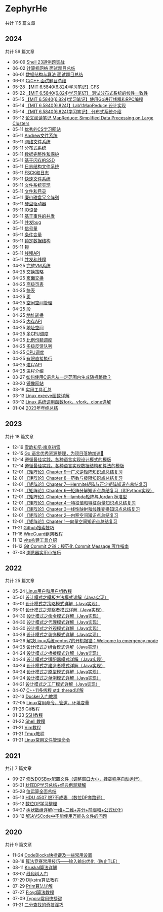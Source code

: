 # ZephyrHe

共计 115 篇文章

## 2024

共计 56 篇文章

- 06-09 [Shell 23道例题实战](https://hezephyr.github.io/posts/07.shell%E5%AE%9E%E6%88%98/ "2024-06-09 09:39:47")
- 06-02 [计算机网络 面试题目总结](https://hezephyr.github.io/posts/03.%E8%AE%A1%E7%AE%97%E6%9C%BA%E7%BD%91%E7%BB%9C%E9%9D%A2%E7%BB%8F/ "2024-06-02 19:45:50")
- 06-01 [数据结构与算法 面试题目总结](https://hezephyr.github.io/posts/02.%E6%95%B0%E6%8D%AE%E7%BB%93%E6%9E%84%E4%B8%8E%E7%AE%97%E6%B3%95%E9%9D%A2%E7%BB%8F/ "2024-06-01 20:13:44")
- 06-01 [C/C++ 面试题目总结](https://hezephyr.github.io/posts/01.c-%E9%9D%A2%E7%BB%8F/ "2024-06-01 16:11:20")
- 05-28 [【MIT 6.5840(6.824)学习笔记】GFS](https://hezephyr.github.io/posts/04.gfs/ "2024-05-28 16:24:28")
- 05-22 [【MIT 6.5840(6.824)学习笔记】 测试分布式系统的线性一致性](https://hezephyr.github.io/posts/03.%E6%B5%8B%E8%AF%95%E5%88%86%E5%B8%83%E5%BC%8F%E7%B3%BB%E7%BB%9F%E7%9A%84%E7%BA%BF%E6%80%A7%E4%B8%80%E8%87%B4%E6%80%A7/ "2024-05-22 09:33:17")
- 05-15 [【MIT 6.5840(6.824)学习笔记】使用Go进行线程和RPC编程](https://hezephyr.github.io/posts/02.%E4%BD%BF%E7%94%A8go%E8%BF%9B%E8%A1%8C%E7%BA%BF%E7%A8%8B%E5%92%8Crpc%E7%BC%96%E7%A8%8B/ "2024-05-15 09:55:12")
- 05-14 [【MIT 6.5840(6.824)】Lab1:MapReduce 设计实现](https://hezephyr.github.io/posts/05.mit-6.58406.824-lab1mapreduce-%E8%AE%BE%E8%AE%A1%E5%AE%9E%E7%8E%B0/ "2024-05-14 19:56:28")
- 05-14 [【MIT 6.5840(6.824)学习笔记】 分布式系统介绍](https://hezephyr.github.io/posts/01.%E5%88%86%E5%B8%83%E5%BC%8F%E7%B3%BB%E7%BB%9F%E4%BB%8B%E7%BB%8D/ "2024-05-14 14:12:32")
- 05-12 [论文阅读笔记 MapReduce: Simplified Data Processing on Large Clusters](https://hezephyr.github.io/posts/01.mapreduce/ "2024-05-12 00:00:00")
- 05-11 [优秀的CS学习网站](https://hezephyr.github.io/posts/01.%E8%AF%BE%E7%A8%8B%E7%BD%91%E7%AB%99/ "2024-05-11 21:46:26")
- 05-11 [Andrew文件系统](https://hezephyr.github.io/posts/39.andrew%E6%96%87%E4%BB%B6%E7%B3%BB%E7%BB%9F/ "2024-05-11 21:38:23")
- 05-11 [网络文件系统](https://hezephyr.github.io/posts/38.%E7%BD%91%E7%BB%9C%E6%96%87%E4%BB%B6%E7%B3%BB%E7%BB%9F/ "2024-05-11 21:37:27")
- 05-11 [分布式系统](https://hezephyr.github.io/posts/37.%E5%88%86%E5%B8%83%E5%BC%8F%E7%B3%BB%E7%BB%9F/ "2024-05-11 21:36:36")
- 05-11 [数据完整性和保护](https://hezephyr.github.io/posts/36.%E6%95%B0%E6%8D%AE%E5%AE%8C%E6%95%B4%E6%80%A7%E5%92%8C%E4%BF%9D%E6%8A%A4/ "2024-05-11 21:35:46")
- 05-11 [基于闪存的SSD](https://hezephyr.github.io/posts/35.%E5%9F%BA%E4%BA%8E%E9%97%AA%E5%AD%98%E7%9A%84ssd/ "2024-05-11 21:34:54")
- 05-11 [日志结构文件系统](https://hezephyr.github.io/posts/34.%E6%97%A5%E5%BF%97%E7%BB%93%E6%9E%84%E6%96%87%E4%BB%B6%E7%B3%BB%E7%BB%9F/ "2024-05-11 21:33:51")
- 05-11 [FSCK和日志](https://hezephyr.github.io/posts/33.fsck%E5%92%8C%E6%97%A5%E5%BF%97/ "2024-05-11 21:32:57")
- 05-11 [快速文件系统](https://hezephyr.github.io/posts/32.%E5%BF%AB%E9%80%9F%E6%96%87%E4%BB%B6%E7%B3%BB%E7%BB%9F/ "2024-05-11 21:32:09")
- 05-11 [文件系统实现](https://hezephyr.github.io/posts/31.%E6%96%87%E4%BB%B6%E7%B3%BB%E7%BB%9F%E5%AE%9E%E7%8E%B0/ "2024-05-11 21:05:11")
- 05-11 [文件和目录](https://hezephyr.github.io/posts/30.%E6%96%87%E4%BB%B6%E5%92%8C%E7%9B%AE%E5%BD%95/ "2024-05-11 21:04:20")
- 05-11 [廉价磁盘冗余阵列](https://hezephyr.github.io/posts/29.%E5%BB%89%E4%BB%B7%E7%A3%81%E7%9B%98%E5%86%97%E4%BD%99%E9%98%B5%E5%88%97/ "2024-05-11 21:03:30")
- 05-11 [硬盘驱动器](https://hezephyr.github.io/posts/28.%E7%A1%AC%E7%9B%98%E9%A9%B1%E5%8A%A8%E5%99%A8/ "2024-05-11 21:01:32")
- 05-11 [IO设备](https://hezephyr.github.io/posts/27.io%E8%AE%BE%E5%A4%87/ "2024-05-11 20:59:41")
- 05-11 [基于事件的并发](https://hezephyr.github.io/posts/26.%E5%9F%BA%E4%BA%8E%E4%BA%8B%E4%BB%B6%E7%9A%84%E5%B9%B6%E5%8F%91/ "2024-05-11 20:55:25")
- 05-11 [并发bug](https://hezephyr.github.io/posts/25.%E5%B9%B6%E5%8F%91bug/ "2024-05-11 20:54:28")
- 05-11 [信号量](https://hezephyr.github.io/posts/24.%E4%BF%A1%E5%8F%B7%E9%87%8F/ "2024-05-11 20:53:31")
- 05-11 [条件变量](https://hezephyr.github.io/posts/23.%E6%9D%A1%E4%BB%B6%E5%8F%98%E9%87%8F/ "2024-05-11 20:49:39")
- 05-11 [锁定数据结构](https://hezephyr.github.io/posts/22.%E9%94%81%E5%AE%9A%E6%95%B0%E6%8D%AE%E7%BB%93%E6%9E%84/ "2024-05-11 20:44:53")
- 05-11 [锁](https://hezephyr.github.io/posts/21.%E9%94%81/ "2024-05-11 20:38:09")
- 05-11 [线程API](https://hezephyr.github.io/posts/20.%E7%BA%BF%E7%A8%8Bapi/ "2024-05-11 20:37:20")
- 05-11 [并发和线程](https://hezephyr.github.io/posts/19.%E5%B9%B6%E5%8F%91%E5%92%8C%E7%BA%BF%E7%A8%8B/ "2024-05-11 20:35:49")
- 04-25 [完整VM系统](https://hezephyr.github.io/posts/18.%E5%AE%8C%E6%95%B4vm%E7%B3%BB%E7%BB%9F/ "2024-04-25 22:40:44")
- 04-25 [交换策略](https://hezephyr.github.io/posts/17.%E4%BA%A4%E6%8D%A2%E7%AD%96%E7%95%A5/ "2024-04-25 22:40:25")
- 04-25 [页面交换](https://hezephyr.github.io/posts/16.%E9%A1%B5%E9%9D%A2%E4%BA%A4%E6%8D%A2/ "2024-04-25 22:40:12")
- 04-25 [高级页表](https://hezephyr.github.io/posts/15.%E9%AB%98%E7%BA%A7%E9%A1%B5%E8%A1%A8/ "2024-04-25 22:39:35")
- 04-25 [快表](https://hezephyr.github.io/posts/14.%E5%BF%AB%E8%A1%A8/ "2024-04-25 22:39:21")
- 04-25 [页](https://hezephyr.github.io/posts/13.%E9%A1%B5/ "2024-04-25 22:38:48")
- 04-25 [空闲空间管理](https://hezephyr.github.io/posts/12.%E7%A9%BA%E9%97%B2%E7%A9%BA%E9%97%B4%E7%AE%A1%E7%90%86/ "2024-04-25 22:38:12")
- 04-25 [段](https://hezephyr.github.io/posts/11.%E6%AE%B5/ "2024-04-25 22:37:48")
- 04-25 [地址转换](https://hezephyr.github.io/posts/10.%E5%9C%B0%E5%9D%80%E8%BD%AC%E6%8D%A2/ "2024-04-25 22:37:32")
- 04-25 [内存API](https://hezephyr.github.io/posts/09.%E5%86%85%E5%AD%98api/ "2024-04-25 22:37:23")
- 04-25 [地址空间](https://hezephyr.github.io/posts/08.%E5%9C%B0%E5%9D%80%E7%A9%BA%E9%97%B4/ "2024-04-25 22:37:08")
- 04-25 [多CPU调度](https://hezephyr.github.io/posts/07.%E5%A4%9Acpu%E8%B0%83%E5%BA%A6/ "2024-04-25 22:36:55")
- 04-25 [比例份额调度](https://hezephyr.github.io/posts/06.%E6%AF%94%E4%BE%8B%E4%BB%BD%E9%A2%9D%E8%B0%83%E5%BA%A6/ "2024-04-25 22:35:53")
- 04-25 [多级反馈队列](https://hezephyr.github.io/posts/05.%E5%A4%9A%E7%BA%A7%E5%8F%8D%E9%A6%88%E9%98%9F%E5%88%97/ "2024-04-25 22:33:29")
- 04-25 [CPU调度](https://hezephyr.github.io/posts/04.cpu%E8%B0%83%E5%BA%A6/ "2024-04-25 22:32:51")
- 04-25 [有限直接执行](https://hezephyr.github.io/posts/03.%E6%9C%89%E9%99%90%E7%9B%B4%E6%8E%A5%E6%89%A7%E8%A1%8C/ "2024-04-25 22:31:02")
- 04-25 [进程API](https://hezephyr.github.io/posts/02.%E8%BF%9B%E7%A8%8Bapi/ "2024-04-25 22:29:38")
- 04-25 [进程介绍](https://hezephyr.github.io/posts/01.%E8%BF%9B%E7%A8%8B%E4%BB%8B%E7%BB%8D/ "2024-04-25 22:16:51")
- 03-27 [如何使用C语言从一定范围内生成随机整数？](https://hezephyr.github.io/posts/02.c%E8%AF%AD%E8%A8%80%E5%A6%82%E4%BD%95%E4%BB%8E%E4%B8%80%E5%AE%9A%E8%8C%83%E5%9B%B4%E5%86%85%E7%94%9F%E6%88%90%E9%9A%8F%E6%9C%BA%E6%95%B4%E6%95%B0/ "2024-03-27 22:20:31")
- 03-20 [镜像网站](https://hezephyr.github.io/posts/02.%E9%95%9C%E5%83%8F/ "2024-03-20 13:12:27")
- 03-19 [实用工具汇总](https://hezephyr.github.io/posts/01.%E7%B3%BB%E7%BB%9F%E7%9B%B8%E5%85%B3/ "2024-03-19 22:24:42")
- 03-13 [Linux execve函数详解](https://hezephyr.github.io/posts/05.linux-execve%E5%87%BD%E6%95%B0%E8%AF%A6%E8%A7%A3/ "2024-03-13 10:31:42")
- 03-12 [Linux 系统调用函数fork、vfork、clone详解](https://hezephyr.github.io/posts/04.linux_fork%E5%87%BD%E6%95%B0%E8%AF%A6%E8%A7%A3/ "2024-03-12 21:24:42")
- 01-04 [2023年年终总结](https://hezephyr.github.io/posts/01.%E6%88%91%E7%9A%842023/ "2024-01-04 13:30:41")

## 2023

共计 18 篇文章

- 12-19 [雪韵初见·南京初雪](https://hezephyr.github.io/posts/01.%E9%9B%AA%E9%9F%B5%E5%88%9D%E8%A7%81%E5%8D%97%E4%BA%AC%E5%88%9D%E9%9B%AA/ "2023-12-19 09:28:46")
- 12-15 [Go 语言优秀资源整理，为项目落地加速🏃](https://hezephyr.github.io/posts/03.go%E4%BC%98%E7%A7%80%E8%B5%84%E6%BA%90/ "2023-12-15 11:26:53")
- 12-14 [遵循最佳实践，各种语言实现设计模式的模版](https://hezephyr.github.io/posts/02.%E8%AE%BE%E8%AE%A1%E6%A8%A1%E5%BC%8F%E5%AE%9E%E7%8E%B0%E6%A8%A1%E7%89%88/ "2023-12-14 17:21:13")
- 12-14 [遵循最佳实践，各种语言实现数据结构和算法的模版](https://hezephyr.github.io/posts/01.%E7%AE%97%E6%B3%95%E5%AE%9E%E7%8E%B0%E6%A8%A1%E7%89%88/ "2023-12-14 16:52:26")
- 12-01 [【矩阵论】Chapter 9—广义逆矩阵知识点总结复习](https://hezephyr.github.io/posts/09.%E5%B9%BF%E4%B9%89%E9%80%86%E7%9F%A9%E9%98%B5/ "2023-12-01 00:00:00")
- 12-01 [【矩阵论】Chapter 8—范数与极限知识点总结复习](https://hezephyr.github.io/posts/08.%E8%8C%83%E6%95%B0%E4%B8%8E%E6%9E%81%E9%99%90/ "2023-12-01 00:00:00")
- 12-01 [【矩阵论】Chapter 7—Hermite矩阵与正定矩阵知识点总结复习](https://hezephyr.github.io/posts/07.hermite%E7%9F%A9%E9%98%B5%E4%B8%8E%E6%AD%A3%E5%AE%9A%E7%9F%A9%E9%98%B5/ "2023-12-01 00:00:00")
- 12-01 [【矩阵论】Chapter 6—矩阵分解知识点总结复习（附Python实现）](https://hezephyr.github.io/posts/06.%E7%9F%A9%E9%98%B5%E5%88%86%E8%A7%A3/ "2023-12-01 00:00:00")
- 12-01 [【矩阵论】Chapter 5—lambda矩阵与Jordan 标准型](https://hezephyr.github.io/posts/05.lambda%E7%9F%A9%E9%98%B5%E4%B8%8Ejordan%E6%A0%87%E5%87%86%E5%9E%8B/ "2023-12-01 00:00:00")
- 12-01 [【矩阵论】Chapter 4—特征值和特征向量知识点总结复习](https://hezephyr.github.io/posts/04.%E7%89%B9%E5%BE%81%E5%80%BC%E5%92%8C%E7%89%B9%E5%BE%81%E5%90%91%E9%87%8F/ "2023-12-01 00:00:00")
- 12-01 [【矩阵论】Chapter 3—线性映射和线性变换知识点总结复习](https://hezephyr.github.io/posts/03.%E7%BA%BF%E6%80%A7%E6%98%A0%E5%B0%84%E5%92%8C%E7%BA%BF%E6%80%A7%E5%8F%98%E6%8D%A2/ "2023-12-01 00:00:00")
- 12-01 [【矩阵论】Chapter 2—内积空间知识点总结复习](https://hezephyr.github.io/posts/02.%E5%86%85%E7%A7%AF%E7%A9%BA%E9%97%B4/ "2023-12-01 00:00:00")
- 12-01 [【矩阵论】Chapter 1—向量空间知识点总结复习](https://hezephyr.github.io/posts/01.%E5%90%91%E9%87%8F%E7%A9%BA%E9%97%B4/ "2023-12-01 00:00:00")
- 11-21 [Github搜索技巧](https://hezephyr.github.io/posts/05.github%E6%90%9C%E7%B4%A2%E6%8A%80%E5%B7%A7/ "2023-11-21 11:14:47")
- 11-16 [WireGuard组网教程](https://hezephyr.github.io/posts/01.wireguard%E7%BB%84%E7%BD%91%E6%95%99%E7%A8%8B/ "2023-11-16 09:50:44")
- 11-12 [vite构建工具介绍](https://hezephyr.github.io/posts/01.vite%E6%9E%84%E5%BB%BA%E5%B7%A5%E5%85%B7%E4%BB%8B%E7%BB%8D/ "2023-11-12 22:52:13")
- 11-12 [Git Commit 之道：规范化 Commit Message 写作指南](https://hezephyr.github.io/posts/01.git-commit-%E4%B9%8B%E9%81%93%E8%A7%84%E8%8C%83%E5%8C%96-commit-message-%E5%86%99%E4%BD%9C%E6%8C%87%E5%8D%97/ "2023-11-12 22:32:20")
- 07-08 [浏览器实用小技巧](https://hezephyr.github.io/posts/01.%E6%B5%8F%E8%A7%88%E5%99%A8%E5%AE%9E%E7%94%A8%E5%B0%8F%E6%8A%80%E5%B7%A7/ "2023-07-08 21:43:58")

## 2022

共计 25 篇文章

- 05-24 [Linux用户和用户组教程](https://hezephyr.github.io/posts/03.linux%E7%94%A8%E6%88%B7%E5%92%8C%E7%94%A8%E6%88%B7%E7%BB%84%E6%95%99%E7%A8%8B/ "2022-05-24 10:27:01")
- 05-01 [设计模式之模板方法模式详解（Java实现）](https://hezephyr.github.io/posts/14.%E8%AE%BE%E8%AE%A1%E6%A8%A1%E5%BC%8F%E4%B9%8B%E6%A8%A1%E6%9D%BF%E6%96%B9%E6%B3%95%E6%A8%A1%E5%BC%8F%E8%AF%A6%E8%A7%A3java%E5%AE%9E%E7%8E%B0/ "2022-05-01 09:44:58")
- 05-01 [设计模式之策略模式详解（Java实现）](https://hezephyr.github.io/posts/13.%E8%AE%BE%E8%AE%A1%E6%A8%A1%E5%BC%8F%E4%B9%8B%E7%AD%96%E7%95%A5%E6%A8%A1%E5%BC%8F%E8%AF%A6%E8%A7%A3java%E5%AE%9E%E7%8E%B0/ "2022-05-01 09:44:58")
- 05-01 [设计模式之观察者模式详解（Java实现）](https://hezephyr.github.io/posts/12.%E8%AE%BE%E8%AE%A1%E6%A8%A1%E5%BC%8F%E4%B9%8B%E8%A7%82%E5%AF%9F%E8%80%85%E6%A8%A1%E5%BC%8F%E8%AF%A6%E8%A7%A3java%E5%AE%9E%E7%8E%B0/ "2022-05-01 09:43:00")
- 04-30 [设计模式之命令模式详解（Java实现）](https://hezephyr.github.io/posts/11.%E8%AE%BE%E8%AE%A1%E6%A8%A1%E5%BC%8F%E4%B9%8B%E5%91%BD%E4%BB%A4%E6%A8%A1%E5%BC%8F%E8%AF%A6%E8%A7%A3java%E5%AE%9E%E7%8E%B0/ "2022-04-30 15:21:42")
- 04-30 [设计模式之代理模式详解（Java实现）](https://hezephyr.github.io/posts/10.%E8%AE%BE%E8%AE%A1%E6%A8%A1%E5%BC%8F%E4%B9%8B%E4%BB%A3%E7%90%86%E6%A8%A1%E5%BC%8F%E8%AF%A6%E8%A7%A3java%E5%AE%9E%E7%8E%B0/ "2022-04-30 09:21:54")
- 04-30 [设计模式之外观模式详解（Java实现）](https://hezephyr.github.io/posts/09.%E8%AE%BE%E8%AE%A1%E6%A8%A1%E5%BC%8F%E4%B9%8B%E5%A4%96%E8%A7%82%E6%A8%A1%E5%BC%8F%E8%AF%A6%E8%A7%A3java%E5%AE%9E%E7%8E%B0/ "2022-04-30 09:18:49")
- 04-28 [设计模式之装饰模式详解（Java实现）](https://hezephyr.github.io/posts/08.%E8%AE%BE%E8%AE%A1%E6%A8%A1%E5%BC%8F%E4%B9%8B%E8%A3%85%E9%A5%B0%E6%A8%A1%E5%BC%8F%E8%AF%A6%E8%A7%A3java%E5%AE%9E%E7%8E%B0/ "2022-04-28 15:31:32")
- 04-26 [解决Linux系统centos7的开机报错：Welcome to emergency mode](https://hezephyr.github.io/posts/03.%E8%A7%A3%E5%86%B3linux%E7%B3%BB%E7%BB%9Fcentos7%E7%9A%84%E5%BC%80%E6%9C%BA%E6%8A%A5%E9%94%99welcome-to-emergency-mode/ "2022-04-26 22:44:36")
- 04-25 [设计模式之组合模式详解（Java实现）](https://hezephyr.github.io/posts/07.%E8%AE%BE%E8%AE%A1%E6%A8%A1%E5%BC%8F%E4%B9%8B%E7%BB%84%E5%90%88%E6%A8%A1%E5%BC%8F%E8%AF%A6%E8%A7%A3java%E5%AE%9E%E7%8E%B0/ "2022-04-25 19:58:27")
- 04-24 [设计模式之桥接模式详解（Java实现）](https://hezephyr.github.io/posts/06.%E8%AE%BE%E8%AE%A1%E6%A8%A1%E5%BC%8F%E4%B9%8B%E6%A1%A5%E6%8E%A5%E6%A8%A1%E5%BC%8F%E8%AF%A6%E8%A7%A3java%E5%AE%9E%E7%8E%B0/ "2022-04-24 21:25:59")
- 04-24 [设计模式之适配器模式详解（Java实现）](https://hezephyr.github.io/posts/05.%E8%AE%BE%E8%AE%A1%E6%A8%A1%E5%BC%8F%E4%B9%8B%E9%80%82%E9%85%8D%E5%99%A8%E6%A8%A1%E5%BC%8F%E8%AF%A6%E8%A7%A3java%E5%AE%9E%E7%8E%B0/ "2022-04-24 18:54:37")
- 04-24 [设计模式之建造者模式详解（Java实现）](https://hezephyr.github.io/posts/02.%E8%AE%BE%E8%AE%A1%E6%A8%A1%E5%BC%8F%E4%B9%8B%E5%BB%BA%E9%80%A0%E8%80%85%E6%A8%A1%E5%BC%8F%E8%AF%A6%E8%A7%A3java%E5%AE%9E%E7%8E%B0/ "2022-04-24 09:20:17")
- 04-24 [设计模式之原型模式详解（Java实现）](https://hezephyr.github.io/posts/03.%E8%AE%BE%E8%AE%A1%E6%A8%A1%E5%BC%8F%E4%B9%8B%E5%8E%9F%E5%9E%8B%E6%A8%A1%E5%BC%8F%E8%AF%A6%E8%A7%A3java%E5%AE%9E%E7%8E%B0/ "2022-04-24 09:19:55")
- 04-24 [设计模式之单例模式详解（Java实现）](https://hezephyr.github.io/posts/04.%E8%AE%BE%E8%AE%A1%E6%A8%A1%E5%BC%8F%E4%B9%8B%E5%8D%95%E4%BE%8B%E6%A8%A1%E5%BC%8F%E8%AF%A6%E8%A7%A3java%E5%AE%9E%E7%8E%B0/ "2022-04-24 09:19:38")
- 04-21 [设计模式之工厂模式详解（Java实现）](https://hezephyr.github.io/posts/01.%E8%AE%BE%E8%AE%A1%E6%A8%A1%E5%BC%8F%E4%B9%8B%E5%B7%A5%E5%8E%82%E6%A8%A1%E5%BC%8F%E8%AF%A6%E8%A7%A3java%E5%AE%9E%E7%8E%B0/ "2022-04-21 21:37:32")
- 04-07 [C++11多线程 std::thread详解](https://hezephyr.github.io/posts/01.c-11%E5%A4%9A%E7%BA%BF%E7%A8%8B-stdthread%E8%AF%A6%E8%A7%A3/ "2022-04-07 21:04:13")
- 02-13 [Docker入门教程](https://hezephyr.github.io/posts/01.docker%E5%85%A5%E9%97%A8%E6%95%99%E7%A8%8B/ "2022-02-13 00:00:00")
- 02-05 [Linux常用命令、管道、环境变量](https://hezephyr.github.io/posts/01.linux%E5%B8%B8%E7%94%A8%E5%91%BD%E4%BB%A4%E7%AE%A1%E9%81%93%E7%8E%AF%E5%A2%83%E5%8F%98%E9%87%8F/ "2022-02-05 00:00:00")
- 01-26 [Git教程](https://hezephyr.github.io/posts/02.git%E6%95%99%E7%A8%8B/ "2022-01-26 16:15:34")
- 01-23 [SSH教程](https://hezephyr.github.io/posts/02.ssh%E6%95%99%E7%A8%8B/ "2022-01-23 13:12:04")
- 01-22 [Shell 教程](https://hezephyr.github.io/posts/06.shell%E6%95%99%E7%A8%8B/ "2022-01-22 00:00:00")
- 01-21 [Vim教程](https://hezephyr.github.io/posts/02.vim%E6%95%99%E7%A8%8B/ "2022-01-21 10:00:00")
- 01-21 [Tmux教程](https://hezephyr.github.io/posts/01.tmux%E6%95%99%E7%A8%8B/ "2022-01-21 00:00:00")
- 01-21 [Linux常用文件管理命令](https://hezephyr.github.io/posts/02.linux%E5%B8%B8%E7%94%A8%E6%96%87%E4%BB%B6%E7%AE%A1%E7%90%86%E5%91%BD%E4%BB%A4/ "2022-01-21 00:00:00")

## 2021

共计 7 篇文章

- 09-27 [修改DOSBox配置文件（调整窗口大小，挂载程序自动运行）](https://hezephyr.github.io/posts/02.%E4%BF%AE%E6%94%B9dosbox%E9%85%8D%E7%BD%AE%E6%96%87%E4%BB%B6%E8%B0%83%E6%95%B4%E7%AA%97%E5%8F%A3%E5%A4%A7%E5%B0%8F%E6%8C%82%E8%BD%BD%E7%A8%8B%E5%BA%8F%E8%87%AA%E5%8A%A8%E8%BF%90%E8%A1%8C/ "2021-09-27 22:43:39")
- 05-31 [状压DP学习总结+经典例题精解](https://hezephyr.github.io/posts/02.%E7%8A%B6%E5%8E%8Bdp/ "2021-05-31 21:34:31")
- 05-28 [位运算全面总结](https://hezephyr.github.io/posts/01.%E4%BD%8D%E8%BF%90%E7%AE%97%E5%85%A8%E9%9D%A2%E6%80%BB%E7%BB%93/ "2021-05-28 13:12:04")
- 05-13 [HDU 4507 恨7不成妻 （数位DP套路题）](https://hezephyr.github.io/posts/03.hdu-4507-%E6%81%A87%E4%B8%8D%E6%88%90%E5%A6%BB-%E6%95%B0%E4%BD%8Ddp%E5%A5%97%E8%B7%AF%E9%A2%98%E8%AF%A6%E7%BB%86%E8%A7%A3%E6%9E%90/ "2021-05-13 22:02:01")
- 05-12 [数位DP学习整理](https://hezephyr.github.io/posts/01.%E6%95%B0%E4%BD%8Ddp/ "2021-05-12 18:20:58")
- 04-27 [树状数组详解(一维+二维+差分+前缀和+公式优化)](https://hezephyr.github.io/posts/02.%E6%A0%91%E7%8A%B6%E6%95%B0%E7%BB%84%E8%AF%A6%E8%A7%A3/ "2021-04-27 19:58:24")
- 03-12 [解决VSCode中不能使用万能头文件的问题](https://hezephyr.github.io/posts/01.%E8%A7%A3%E5%86%B3vscode%E4%B8%AD%E4%B8%8D%E8%83%BD%E4%BD%BF%E7%94%A8%E4%B8%87%E8%83%BD%E5%A4%B4%E6%96%87%E4%BB%B6%E7%9A%84%E9%97%AE%E9%A2%98/ "2021-03-12 22:40:30")

## 2020

共计 9 篇文章

- 11-24 [CodeBlocks快捷键及一些常用设置](https://hezephyr.github.io/posts/03.codeblocks%E5%BF%AB%E6%8D%B7%E9%94%AE%E5%8F%8A%E4%B8%80%E4%BA%9B%E5%B8%B8%E7%94%A8%E8%AE%BE%E7%BD%AE/ "2020-11-24 22:50:50")
- 08-18 [算法竞赛常用技巧——输入输出优化（防止TLE）](https://hezephyr.github.io/posts/04.%E7%AE%97%E6%B3%95%E7%AB%9E%E8%B5%9B%E5%B8%B8%E7%94%A8%E6%8A%80%E5%B7%A7%E8%BE%93%E5%85%A5%E8%BE%93%E5%87%BA%E4%BC%98%E5%8C%96%E9%98%B2%E6%AD%A2tle/ "2020-08-18 22:55:23")
- 08-11 [Kruskal算法详解](https://hezephyr.github.io/posts/03.kruskal%E7%AE%97%E6%B3%95%E6%95%99%E7%A8%8B/ "2020-08-11 16:15:34")
- 08-07 [线段树入门](https://hezephyr.github.io/posts/01.%E7%BA%BF%E6%AE%B5%E6%A0%91%E5%85%A5%E9%97%A8/ "2020-08-07 12:17:56")
- 07-29 [Dijkstra算法教程](https://hezephyr.github.io/posts/02.dijkstra%E7%AE%97%E6%B3%95%E6%95%99%E7%A8%8B/ "2020-07-29 16:15:34")
- 07-29 [Prim算法详解](https://hezephyr.github.io/posts/04.prim%E7%AE%97%E6%B3%95%E6%95%99%E7%A8%8B/ "2020-07-29 11:34:35")
- 07-27 [Floyd算法教程](https://hezephyr.github.io/posts/01.floyd%E7%AE%97%E6%B3%95%E6%95%99%E7%A8%8B/ "2020-07-27 16:15:34")
- 07-09 [Typora常用快捷键](https://hezephyr.github.io/posts/02.typora%E5%B8%B8%E7%94%A8%E5%BF%AB%E6%8D%B7%E9%94%AE/ "2020-07-09 22:46:43")
- 01-21 [二分查找的奇技淫巧](https://hezephyr.github.io/posts/01.%E4%BA%8C%E5%88%86%E6%9F%A5%E6%89%BE/ "2020-01-21 16:15:34")
